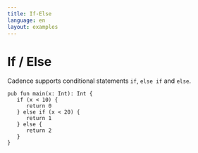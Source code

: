 ```yaml
---
title: If-Else
language: en
layout: examples
---
```


# If / Else

Cadence supports conditional statements `if`, `else if` and `else`.

```cadence
pub fun main(x: Int): Int {
   if (x < 10) {
      return 0
   } else if (x < 20) {
      return 1
   } else {
      return 2
   }
}
```
